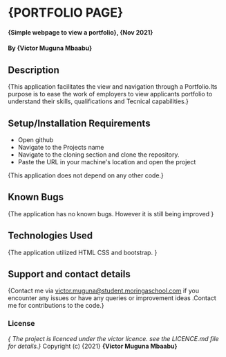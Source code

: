 # {PORTFOLIO PAGE}
#### {Simple webpage to view a portfolio}, {Nov 2021}
#### By **{Victor Muguna Mbaabu}**
## Description
{This application facilitates the view and navigation through a Portfolio.Its purpose is to ease the work of employers to view applicants portfolio to understand their skills, qualifications and Tecnical capabilities.}
## Setup/Installation Requirements
* Open github 
* Navigate to the Projects name 
* Navigate to the cloning section and clone the repository.
* Paste the URL in your machine's location and open the project

{This application does not depend on any other code.}
## Known Bugs
{The application has no known bugs. However it is still being improved }
## Technologies Used
{The application utilized HTML CSS and bootstrap. }
## Support and contact details
{Contact me via victor.muguna@student.moringaschool.com if you encounter any issues or have any queries or improvement ideas .Contact me for contributions to the code.}
### License
*{ The project is licenced under the victor licence. see the LICENCE.md file for details.}*
Copyright (c) {2021} **{Victor Muguna Mbaabu}**